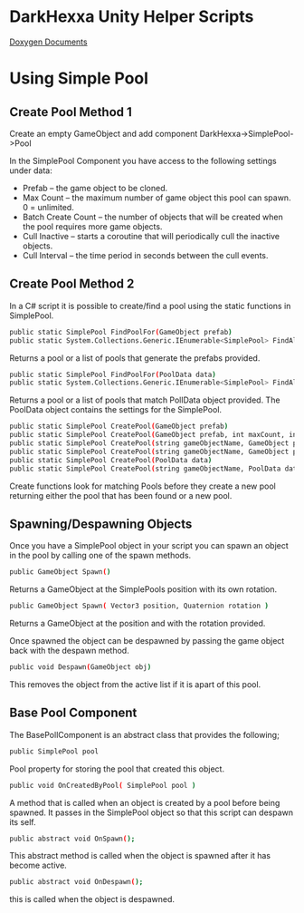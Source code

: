 DarkHexxa Unity Helper Scripts
============

[Doxygen Documents](http://darkhexxa.github.io/darkhexxa_UnityHelpers/doc/html/index.html)

Using Simple Pool
=========
Create Pool Method 1
--------
Create an empty GameObject and add component DarkHexxa->SimplePool->Pool

In the SimplePool Component you have access to the following settings under data:
  - Prefab – the game object to be cloned.
  - Max Count – the maximum number of game object this pool can spawn. 0 = unlimited.
  - Batch Create Count – the number of objects that will be created when the pool requires more game objects.
  - Cull Inactive – starts a coroutine that will periodically cull the inactive objects.
  - Cull Interval – the time period in seconds between the cull events.

Create Pool Method 2
-----------
In a C# script it is possible to create/find a pool using the static functions in SimplePool.

```sh
public static SimplePool FindPoolFor(GameObject prefab)
public static System.Collections.Generic.IEnumerable<SimplePool> FindAllPoolsFor(GameObject prefab)
```
Returns a pool or a list of pools that generate the prefabs provided.

```sh
public static SimplePool FindPoolFor(PoolData data)
public static System.Collections.Generic.IEnumerable<SimplePool> FindAllPoolsFor(PoolData data)
```
Returns a pool or a list of pools that match PollData object provided. The PoolData object contains the settings for the SimplePool.
```sh
public static SimplePool CreatePool(GameObject prefab)
public static SimplePool CreatePool(GameObject prefab, int maxCount, int batchCreateCount, bool cullInactive, float cullInterval)
public static SimplePool CreatePool(string gameObjectName, GameObject prefab)
public static SimplePool CreatePool(string gameObjectName, GameObject prefab, int maxCount, int batchCreateCount, bool cullInactive, float cullInterval)
public static SimplePool CreatePool(PoolData data)
public static SimplePool CreatePool(string gameObjectName, PoolData data)       
```
Create functions look for matching Pools before they create a new pool returning either the pool that has been found or a new pool.

Spawning/Despawning Objects
--------------
Once you have a SimplePool object in your script you can spawn an object in the pool by calling one of the spawn methods.
```sh
public GameObject Spawn()
```
Returns a GameObject at the SimplePools position with its own rotation.
```sh
public GameObject Spawn( Vector3 position, Quaternion rotation )
```
Returns a GameObject at the position and with the rotation provided.

Once spawned the object can be despawned by passing the game object back with the despawn method.
```sh
public void Despawn(GameObject obj)
```
This removes the object from the active list if it is apart of this pool.

Base Pool Component
-------------------
The BasePollComponent is an abstract class that provides the following;
```sh
public SimplePool pool
```
Pool property for storing the pool that created this object.
```sh
public void OnCreatedByPool( SimplePool pool )
```
A method that is called when an object is created by a pool before being spawned. It passes in the SimplePool object so that this script can despawn its self.
```sh
public abstract void OnSpawn();
```
This abstract method is called when the object is spawned after it has become active.
```sh
public abstract void OnDespawn();
```
this is called when the object is despawned.
